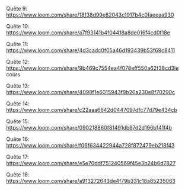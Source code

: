 Quête 9:
https://www.loom.com/share/18f38d99e82043c1917b4c0faeeaa930

Quête 10:
https://www.loom.com/share/a7f93141b4f04418a8de016f4cd0f18e

Quête 11:
https://www.loom.com/share/4d3cadc0f05a46d193439b53f69c8411

Quête 12:
https://www.loom.com/share/9b469c7554ea4f078eff550a62f38cd3le cours 

Quête 13:
https://www.loom.com/share/4098f1e6015943f9b20a230e8f70290c

Quête 14:
https://www.loom.com/share/c22aaa6642d0447097dfc77d79e434cb

Quête 15:
https://www.loom.com/share/090218860f81491db97d2d196b141f4b

Quête 16:
https://www.loom.com/share/f06f634422944a728f872479eb218f43

Quête 17:
https://www.loom.com/share/e5e70ddf751240569f45e3b24b6d7827

Quête 18:
https://www.loom.com/share/a913272643de4f79b331c18a85235063
